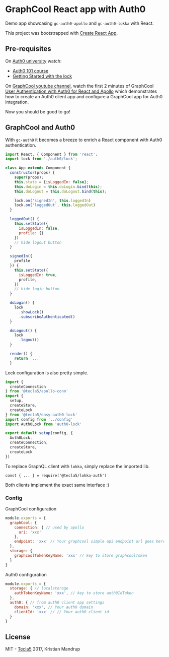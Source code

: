 # GraphCool React app with Auth0

Demo app showcasing `gc-auth0-apollo` and `gc-auth0-lokka` with React.

This project was bootstrapped with [Create React App](https://github.com/facebookincubator/create-react-app).

## Pre-requisites

On [Auth0 university](https://auth0.com/university/) watch:

- [Auth0 101 course](https://auth0.com/university/2/auth0-101)
- [Getting Started with the lock](https://auth0.com/university/3/getting-started-with-the-lock)

On [GraphCool youtube channel](https://www.youtube.com/channel/UCptAHlN1gdwD89tFM3ENb6w), watch the first 2 minutes of GraphCool  [User Authentication with Auth0 for React and Apollo](https://www.youtube.com/watch?v=5uxq8Om-AZQ) which demonstrates how to create an Auth0 client app and configure a GraphCool app for Auth0 integration.

Now you should be good to go!

## GraphCool and Auth0

With `gc-auth0` it becomes a breeze to enrich a React component with Auth0 authentication.

```js
import React, { Component } from 'react';
import lock from './auth0/lock';

class App extends Component {
  constructor(props) {
    super(props);
    this.state = {isLoggedIn: false};
    this.doLogin = this.doLogin.bind(this);
    this.doLogout = this.doLogout.bind(this);

    lock.on('signedIn', this.loggedIn)
    lock.on('loggedOut', this.loggedOut)
  }

  loggedOut() {
    this.setState({
      isLoggedIn: false,
      profile: {}
    })
    // hide logout button
  }

  signedIn({
    profile
  }) {
    this.setState({
      isLoggedIn: true,
      profile,
    })
    // hide login button
  }

  doLogin() {
    lock
      .showLock()
      .subscribeAuthenticated()
  }

  doLogout() {
    lock
      .logout()
  }

  render() {
    return `...`
  }
```

Lock configuration is also pretty simple.

```js
import {
  createConnection
} from '@tecla5/apollo-conn'
import {
  setup,
  createStore,
  createLock
} from '@tecla5/easy-auth0-lock'
import config from '../config'
import Auth0Lock from 'auth0-lock'

export default setup(config, {
  Auth0Lock,
  createConnection,
  createStore,
  createLock
})
```

To replace GraphQL client with `lokka`, simply replace the imported lib.

`const { ... } = require('@tecla5/lokka-auth')`

Both clients implement the exact same interface :)

### Config

GraphCool configuration

```js
module.exports = {
  graphCool: {
    connection: { // used by apollo
      uri: 'xxx'
    },
    endpoint: 'xxx' // Your graphcool simple api endpoint url goes here
  },
  storage: {
    graphcoolTokenKeyName: 'xxx' // key to store graphcoolToken
  }
}
```

Auth0 configuration

```js
module.exports = {
  storage: { // localstorage
    authTokenKeyName: 'xxx', // key to store auth0IdToken
  },
  auth0: { // from auth0 client app settings
    domain: 'xxx', // Your auth0 domain
    clientId: 'xxx' // // Your auth0 client id
  }
}
```

## License

MIT - [Tecla5](http://tecla5.com) 2017, Kristian Mandrup
